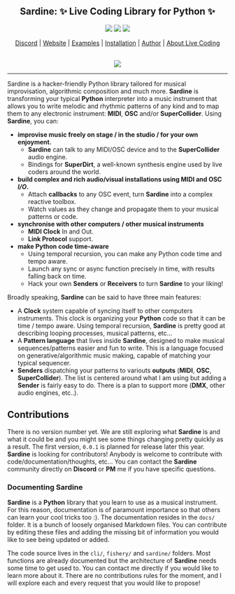 <h2 align="center"><b>Sardine</b>: ✨ Live Coding Library for Python ✨</h2>

<p align="center">
  <img src=https://img.shields.io/discord/1029399269574193203 />
  <img src=https://img.shields.io/github/license/Bubobubobubobubo/sardine />
  <img src=https://img.shields.io/github/stars/Bubobubobubobubo/sardine />
</p>

<p align="center">
  <a href="https://discord.gg/aPgV7mSFZh">Discord</a> |
  <a href="https://sardine.raphaelforment.fr/">Website</a> |
  <a href="https://sardine.raphaelforment.fr/sardinopedia">Examples</a> |
  <a href="https://sardine.raphaelforment.fr/installation">Installation</a> |
  <a href="https://raphaelforment.fr/">Author</a>  |
  <a href="https://toplap.org/">About Live Coding</a>
  <br><br>
  <p align='center'>
    <a href="https://github.com/bubobubobubobubo/sardine/graphs/contributors">
    <img src="https://contrib.rocks/image?repo=bubobubobubobubo/sardine" />
    </a>
  </p>
</p>

-----------

Sardine is a hacker-friendly Python library tailored for musical improvisation, algorithmic composition and much more. **Sardine** is transforming your typical **Python** interpreter into a music instrument that allows you to write melodic and rhythmic patterns of any kind and to map them to any electronic instrument: **MIDI**, **OSC** and/or **SuperCollider**. Using **Sardine**, you can:
- **improvise music freely on stage / in the studio / for your own enjoyment.**
    * **Sardine** can talk to any MIDI/OSC device and to the **SuperCollider** audio engine.
    * Bindings for **SuperDirt**, a well-known synthesis engine used by live coders around the world.
- **build complex and rich audio/visual installations using **MIDI** and **OSC** *I/O*.**
    * Attach **callbacks** to any OSC event, turn **Sardine** into a complex reactive toolbox.
    * Watch values as they change and propagate them to your musical patterns or code.
- **synchronise with other computers / other musical instruments**
    * **MIDI Clock** In and Out.
    * **Link Protocol** support.
- **make Python code time-aware**
    * Using temporal recursion, you can make any Python code time and tempo aware.
    * Launch any sync or async function precisely in time, with results falling back on time.
    * Hack your own **Senders** or **Receivers** to turn **Sardine** to your liking!

Broadly speaking, **Sardine** can be said to have three main features: 

* A **Clock** system capable of syncing itself to other computers instruments. This clock is organizing your **Python** code so that it can be time / tempo aware. Using temporal recursion, **Sardine** is pretty good at describing looping processes, musical patterns, etc... 
* A **Pattern language** that lives inside **Sardine**, designed to make musical sequences/patterns easier and fun to write. This is a language focused on generative/algorithmic music making, capable of matching your typical sequencer.
* **Senders** dispatching your patterns to variouts **outputs** (**MIDI**, **OSC**, **SuperCollider**). The list is centered around what I am using but adding a **Sender** is fairly easy to do. There is a plan to support more (**DMX**, other audio engines, etc..). 

## Contributions

There is no version number yet. We are still exploring what **Sardine** is and what it could be and you might see some things changing pretty quickly as a result. The first version, `0.0.1` is planned for release later this year. **Sardine** is looking for contributors! Anybody is welcome to contribute with code/documentation/thoughts, etc... You can contact the **Sardine** community directly on **Discord** or **PM** me if you have specific questions.

### Documenting Sardine

**Sardine** is a **Python** library that you learn to use as a musical instrument. For this reason, documentation is of paramount importance so that others can learn your cool tricks too :). The documentation resides in the `docs/` folder. It is a bunch of loosely organised Markdown files. You can contribute by editing these files and adding the missing bit of information you would like to see being updated or added.

The code source lives in the `cli/`, `fishery/` and `sardine/` folders. Most functions are already documented but the architecture of **Sardine** needs some time to get used to. You can contact me directly if you would like to learn more about it. There are no contributions rules for the moment, and I will explore each and every request that you would like to propose!

